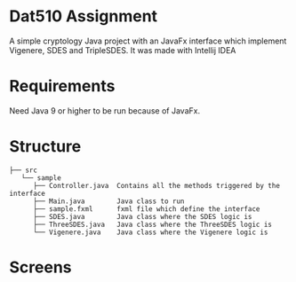 # Dat510 Assignment

A simple cryptology Java project with an JavaFx interface which implement Vigenere, SDES and TripleSDES.
It was made with Intellij IDEA

# Requirements
Need Java 9 or higher to be run because of JavaFx.

# Structure
```
├── src
   └── sample
      ├── Controller.java  Contains all the methods triggered by the interface      
      ├── Main.java        Java class to run      
      ├── sample.fxml      fxml file which define the interface      
      ├── SDES.java        Java class where the SDES logic is      
      ├── ThreeSDES.java   Java class where the ThreeSDES logic is      
      └── Vigenere.java    Java class where the Vigenere logic is      
 ```
# Screens
[](screens/vigenere.jpg)
